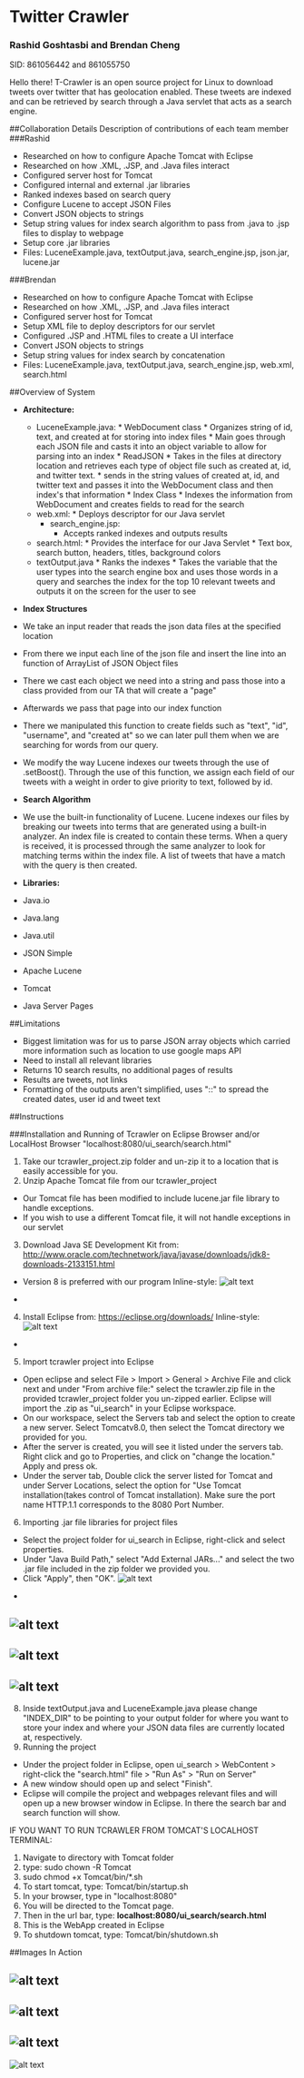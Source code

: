 # Twitter Crawler
### Rashid Goshtasbi and Brendan Cheng
SID: 861056442 and 861055750

Hello there! T-Crawler is an open source project for Linux to download tweets over twitter that has geolocation enabled. These tweets are indexed and can be retrieved by search through a Java servlet that acts as a search engine.

##Collaboration Details
Description of contributions of each team member
###Rashid
* Researched on how to configure Apache Tomcat with Eclipse
* Researched on how .XML, .JSP, and .Java files interact
* Configured server host for Tomcat
* Configured internal and external .jar libraries
* Ranked indexes based on search query
* Configure Lucene to accept JSON Files
* Convert JSON objects to strings
* Setup string values for index search algorithm to pass from .java to .jsp files to display to webpage
* Setup core .jar libraries
* Files: LuceneExample.java, textOutput.java, search\_engine.jsp, json.jar, lucene.jar




###Brendan
* Researched on how to configure Apache Tomcat with Eclipse
* Researched on how .XML, .JSP, and .Java files interact
* Configured server host for Tomcat
* Setup XML file to deploy descriptors for our servlet
* Configured .JSP and .HTML files to create a UI interface
* Convert JSON objects to strings
* Setup string values for index search by concatenation
* Files: LuceneExample.java, textOutput.java, search\_engine.jsp, web.xml, search.html

##Overview of System
* **Architecture:**
  * LuceneExample.java:
  		* WebDocument class
  			* Organizes string of id, text, and created at for storing into index files
		* Main goes through each JSON file and casts it into an object variable to allow for parsing into an index
		* ReadJSON
			* Takes in the files at directory location and retrieves each type of object file such as created at, id, and twitter text.
			* sends in the string values of created at, id, and twitter text and passes it into the WebDocument class and then index's that information
		* Index Class
			* Indexes the information from WebDocument and creates fields to read for the search
  * web.xml:
  		* Deploys descriptor for our Java servlet
  	* search\_engine.jsp:
  		* Accepts ranked indexes and outputs results
  * search.html:
   		* Provides the interface for our Java Servlet
   		* Text box, search button, headers, titles, background colors
  * textOutput.java
   		* Ranks the indexes
   		* Takes the variable that the user types into the search engine box and uses those words in a query and searches the index for the top 10 relevant tweets and outputs it on the screen for the user to see
* **Index Structures**
 * We take an input reader that reads the json data files at the specified location
 * From there we input each line of the json file and insert the line into an function of ArrayList of JSON Object files
 * There we cast each object we need into a string and pass those into a class provided from our TA that will create a "page"
 * Afterwards we pass that page into our index function
 * There we manipulated this function to create fields such as "text", "id", "username", and "created at" so we can later pull them when we are searching for words from our query.
 * We modify the way Lucene indexes our tweets through the use of .setBoost(). Through the use of this function, we assign each field of our tweets with a weight in order to give priority to text, followed by id.
* **Search Algorithm**
 * We use the built-in functionality of Lucene. Lucene indexes our files by breaking our tweets into terms that are generated using a built-in analyzer. An index file is created to contain these terms. When a query is received, it is processed through the same analyzer to look for matching terms within the index file. A list of tweets that have a match with the query is then created. 



* **Libraries:**
 * Java.io
 * Java.lang
 * Java.util
 * JSON Simple
 * Apache Lucene
 * Tomcat
 * Java Server Pages
 

##Limitations
* Biggest limitation was for us to parse JSON array objects which carried more information such as location to use google maps API
* Need to install all relevant libraries
* Returns 10 search results, no additional pages of results
* Results are tweets, not links
* Formatting of the outputs aren't simplified, uses "::" to spread the created dates, user id and tweet text

##Instructions

###Installation and Running of Tcrawler on Eclipse Browser and/or LocalHost Browser "localhost:8080/ui_search/search.html"
1. Take our tcrawler_project.zip folder and un-zip it to a location that is easily accessible for you.
2. Unzip Apache Tomcat file from our tcrawler\_project
 * Our Tomcat file has been modified to include lucene.jar file library to handle exceptions.
 * If you wish to use a different Tomcat file, it will not handle exceptions in our servlet
3. Download Java SE Development Kit from: http://www.oracle.com/technetwork/java/javase/downloads/jdk8-downloads-2133151.html
 * Version 8 is preferred with our program
Inline-style: 
![alt text](p7.png)
-
4. Install Eclipse from: https://eclipse.org/downloads/
Inline-style: 
![alt text](p1.png)
-
5. Import tcrawler project into Eclipse
 * Open eclipse and select File > Import > General > Archive File and click next and under "From archive file:" select the tcrawler.zip file in the provided tcrawler_project folder you un-zipped earlier. Eclipse will import the .zip as "ui_search" in your Eclipse workspace.
 * On our workspace, select the Servers tab and select the option to create a new server. Select Tomcatv8.0, then select the Tomcat directory we provided for you.
 * After the server is created, you will see it listed under the servers tab. Right click and go to Properties, and click on "change the location." Apply and press ok.
 * Under the server tab, Double click the server listed for Tomcat and under Server Locations, select the option for "Use Tomcat installation(takes control of Tomcat installation). Make sure the port name HTTP.1.1 corresponds to the 8080 Port Number.
6. Importing .jar file libraries for project files
 * Select the project folder for ui_search in Eclipse, right-click and select properties.
 * Under "Java Build Path," select "Add External JARs..." and select the two .jar file included in the zip folder we provided you.
 * Click "Apply", then "OK".
![alt text](p3.png)
-
![alt text](p4.png)
-
![alt text](p5.png)
-
![alt text](p6.png)
-
8. Inside textOutput.java and LuceneExample.java please change "INDEX_DIR" to be pointing to your output folder for where you want to store your index and where your JSON data files are currently located at, respectively.
7. Running the project
 * Under the project folder in Eclipse, open ui_search > WebContent > right-click the "search.html" file > "Run As" > "Run on Server"
 * A new window should open up and select "Finish".
 * Eclipse will compile the project and webpages relevant files and will open up a new browser window in Eclipse. In there the search bar and search function will show.

 
IF YOU WANT TO RUN TCRAWLER FROM TOMCAT'S LOCALHOST TERMINAL:

1. Navigate to directory with Tomcat folder
2. type: sudo chown -R Tomcat
3. sudo chmod +x Tomcat/bin/*.sh
4. To start tomcat, type: Tomcat/bin/startup.sh
5. In your browser, type in "localhost:8080"
6. You will be directed to the Tomcat page.
7. Then in the url bar, type: **localhost:8080/ui_search/search.html**
8. This is the WebApp created in Eclipse
5. To shutdown tomcat, type: Tomcat/bin/shutdown.sh

##Images In Action


![alt text](p9.png)
-
![alt text](p10.png)
-
![alt text](p11.png)
-
![alt text](p12.png)